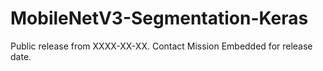 # MobileNetV3-Segmentation-Keras

Public release from XXXX-XX-XX. Contact Mission Embedded for release date.
